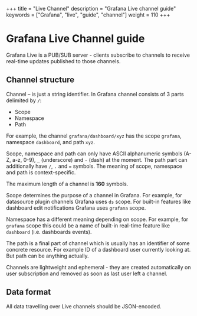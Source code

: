 +++
title = "Live Channel"
description = "Grafana Live channel guide"
keywords = ["Grafana", "live", "guide", "channel"]
weight = 110
+++

# Grafana Live Channel guide

Grafana Live is a PUB/SUB server - clients subscribe to channels to receive real-time updates published to those channels.

## Channel structure

Channel – is just a string identifier. In Grafana channel consists of 3 parts delimited by `/`:

* Scope
* Namespace
* Path

For example, the channel `grafana/dashboard/xyz` has the scope `grafana`, namespace `dashboard`, and path `xyz`.

Scope, namespace and path can only have ASCII alphanumeric symbols (A-Z, a-z, 0-9), `_` (underscore) and `-` (dash) at the moment. The path part can additionally have `/`, `.` and `=` symbols. The meaning of scope, namespace and path is context-specific.

The maximum length of a channel is **160** symbols.

Scope determines the purpose of a channel in Grafana. For example, for datasource plugin channels Grafana uses `ds` scope. For built-in features like dashboard edit notifications Grafana uses `grafana` scope.

Namespace has a different meaning depending on scope. For example, for `grafana` scope this could be a name of built-in real-time feature like `dashboard` (i.e. dashboards events).

The path is a final part of channel which is usually has an identifier of some concrete resource. For example ID of a dashboard user currently looking at. But path can be anything actually.

Channels are lightweight and ephemeral - they are created automatically on user subscription and removed as soon as last user left a channel.

## Data format

All data travelling over Live channels should be JSON-encoded.
